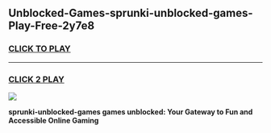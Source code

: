 
## Unblocked-Games-sprunki-unblocked-games-Play-Free-2y7e8
<h3>
<a href="https://premium76.site?title=sprunki-unblocked-games&ref=23A">CLICK TO PLAY</a></h3>
<hr>

<h3>
<a href="https://premium76.site?title=sprunki-unblocked-games&ref=23A">CLICK 2 PLAY</a>
  
</h3>

<a href="https://premium76.site?title=sprunki-unblocked-games&ref=23A"><img src="https://clearcache.store/games.png"></a>


**sprunki-unblocked-games games unblocked: Your Gateway to Fun and Accessible Online Gaming**
